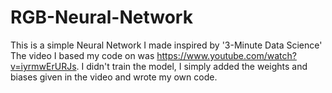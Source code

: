 # RGB-Neural-Network
This is a simple Neural Network I made inspired by '3-Minute Data Science'
The video I based my code on was https://www.youtube.com/watch?v=iyrmwErURJs. I didn't train the model, I simply added the weights and biases given in the video and wrote my own code.
